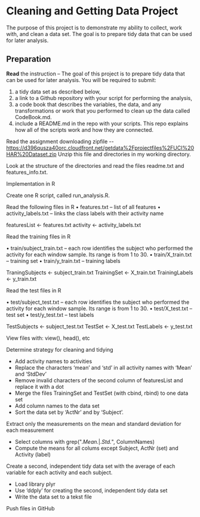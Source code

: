 Cleaning and Getting Data Project
=================================

The purpose of this project is to demonstrate my ability to collect, work with, and clean a data set. The goal is to prepare tidy data that can be used for later analysis.

<h2> Preparation </h2>

<strong>Read</strong> the instruction –
The goal of this project is to prepare tidy data that can be used for later analysis. You will be required to submit: 
1) a tidy data set as described below, 
2) a link to a Github repository with your script for performing the analysis, 
3) a code book that describes the variables, the data, and any transformations or work that you performed to clean up the data called CodeBook.md. 
4) include a README.md in the repo with your scripts. This repo explains how all of the scripts work and how they are connected. 

Read the assignment downloading zipfile --
https://d396qusza40orc.cloudfront.net/getdata%2Fprojectfiles%2FUCI%20HAR%20Dataset.zip 
Unzip this file and directories in my working directory.

Look at the structure of the directories and read the files readme.txt  and features_info.txt.

Implementation in R

Create one R script, called run_analysis.R.

Read the following files in R
•	features.txt – list of all features
•	activity_labels.txt – links the class labels with their activity name

 featuresList <- features.txt
 activity <- activity_labels.txt

Read the training files in R

•	train/subject_train.txt – each row identifies the subject who performed the activity for each window sample. Its range is from 1 to 30.
•	train/X_train.txt – training set
•	train/y_train.txt – training labels

 TraningSubjects <- subject_train.txt
 TrainingSet <- X_train.txt
 TrainingLabels <- y_train.txt

Read the test files in R

•	test/subject_test.txt – each row identifies the subject who performed the activity for each window sample. Its range is from 1 to 30.
•	test/X_test.txt – test set
•	test/y_test.txt – test labels

 TestSubjects <- subject_test.txt
 TestSet <- X_test.txt
 TestLabels <- y_test.txt

View files with: view(), head(), etc

Determine strategy for cleaning and tidying
-	Add activity names to activities
-	Replace the characters ‘mean’ and ‘std’ in all activity names with ‘Mean’ and ‘StdDev’
-	Remove invalid characters of the second column of featuresList and replace it with a dot
-	Merge the files TrainingSet and TestSet (with cbind, rbind) to one data set
-	Add column names to the data set
-	Sort the data set by ‘ActNr’ and by ‘Subject’.

Extract only the measurements on the mean and standard deviation for each measurement
-	Select columns with grep(".*Mean.*|.*Std.*", ColumnNames)
-	Compute the means for all colums except Subject, ActNr (set) and Activity (label)

Create a second, independent tidy data set with the average of each variable for each activity and each subject.
-	Load library plyr
-	Use ‘ddply’ for creating the second, independent tidy data set
-	Write the data set to  a tekst file

Push files in GitHub

